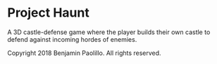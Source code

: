 # Project Haunt
A 3D castle-defense game where the player builds their own castle to defend against incoming hordes of enemies.

Copyright 2018 Benjamin Paolillo. All rights reserved.
